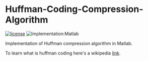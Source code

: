 # Huffman-Coding-Compression-Algorithm
[![license](https://img.shields.io/github/license/mashape/apistatus.svg?maxAge=2592000?style=flat-square)]()
![Implementation:Matlab](https://img.shields.io/badge/Implementation-Matlab-orange.svg)

Implementation of Huffman compression algorithm in Matlab. 

To learn what is huffman coding here's a wikipedia [link](https://en.wikipedia.org/wiki/Huffman_coding).

